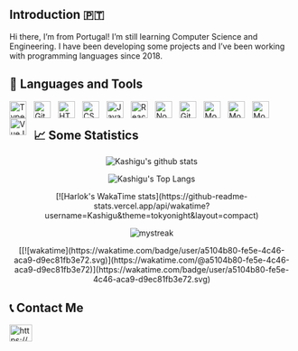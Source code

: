 ## Introduction 🇵🇹 
<p>Hi there, I’m from Portugal! I’m still learning Computer Science and Engineering. I have been developing some projects and I’ve been working with programming languages since 2018.</p>

## 🧰 Languages and Tools

<img align="left" alt="TypeScript" width="30px" style="padding-right:10px;" src="https://cdn.jsdelivr.net/gh/devicons/devicon/icons/typescript/typescript-plain.svg" />
<img align="left" alt="Git" width="30px" style="padding-right:10px;" src="https://cdn.jsdelivr.net/gh/devicons/devicon/icons/git/git-original.svg" />
<img align="left" alt="HTML" width="30px" style="padding-right:10px;" src="https://cdn.jsdelivr.net/gh/devicons/devicon/icons/html5/html5-plain.svg" />
<img align="left" alt="CSS" width="30px" style="padding-right:10px;" src="https://cdn.jsdelivr.net/gh/devicons/devicon/icons/css3/css3-plain.svg" />
<img align="left" alt="JavaScript" width="30px" style="padding-right:10px;" src="https://cdn.jsdelivr.net/gh/devicons/devicon/icons/javascript/javascript-plain.svg" />
<img align="left" alt="React" width="30px" style="padding-right:10px;" src="https://cdn.jsdelivr.net/gh/devicons/devicon/icons/react/react-original.svg" />
<img align="left" alt="NodeJS" width="30px" style="padding-right:10px;" src="https://cdn.jsdelivr.net/gh/devicons/devicon/icons/nodejs/nodejs-original.svg" />
<img align="left" alt="GitHub" width="30px" style="padding-right:10px;" src="https://cdn.jsdelivr.net/gh/devicons/devicon/icons/github/github-original.svg" />
<img align="left" alt="MongoDB" width="30px" style="padding-right:10px;" src="https://cdn.jsdelivr.net/gh/devicons/devicon@latest/icons/mongodb/mongodb-original.svg" />
<img align="left" alt="Mongoose" width="30px" style="padding-right:10px;" src="https://cdn.jsdelivr.net/gh/devicons/devicon@latest/icons/mongoose/mongoose-original.svg" />     
<img align="left" alt="Mongoose" width="30px" style="padding-right:10px;" src="https://cdn.jsdelivr.net/gh/devicons/devicon@latest/icons/php/php-original.svg" />
<img align="left" alt="VueJS" width="30px" style="padding-right:10px;" src="https://cdn.jsdelivr.net/gh/devicons/devicon@latest/icons/vuejs/vuejs-original.svg" />  
<br />  

## 📈 Some Statistics

<p align="center">
    <img src="https://github-readme-stats.vercel.app/api?username=Kashigu&show_icons=true&theme=tokyonight" alt="Kashigu's github stats"/><br>
</p>

<p align="center">
    <img src="https://github-readme-stats.vercel.app/api/top-langs/?username=Kashigu&theme=tokyonight&layout=pie" alt="Kashigu's Top Langs"/><br>
</p>
<!--
<p align="center">
      <img src="https://wakatime.com/share/@a5104b80-fe5e-4c46-aca9-d9ec81fb3e72/8c107bcc-37ef-4d61-87fc-35b8e3a27d5e.svg" alt="Kashigu's % Langs" style="height:500px; width: 600px"> <br>
</p>
-->
<p align="center">
    [![Harlok's WakaTime stats](https://github-readme-stats.vercel.app/api/wakatime?username=Kashigu&theme=tokyonight&layout=compact)
</p>

<p align="center">
    <img src="https://github-readme-streak-stats.herokuapp.com/?user=Kashigu&theme=tokyonight" alt="mystreak"/>
</p>

<p align="center">
     [[![wakatime](https://wakatime.com/badge/user/a5104b80-fe5e-4c46-aca9-d9ec81fb3e72.svg)](https://wakatime.com/@a5104b80-fe5e-4c46-aca9-d9ec81fb3e72)](https://wakatime.com/badge/user/a5104b80-fe5e-4c46-aca9-d9ec81fb3e72.svg)
</p>

## 📞 Contact Me
<a href="https://www.linkedin.com/in/orlando-lopes-1a08a4330" target="blank"><img align="center" src="https://raw.githubusercontent.com/rahuldkjain/github-profile-readme-generator/master/src/images/icons/Social/linked-in-alt.svg" alt="https://www.linkedin.com/in/orlando-lopes-1a08a4330/" height="30" width="40" /></a>

